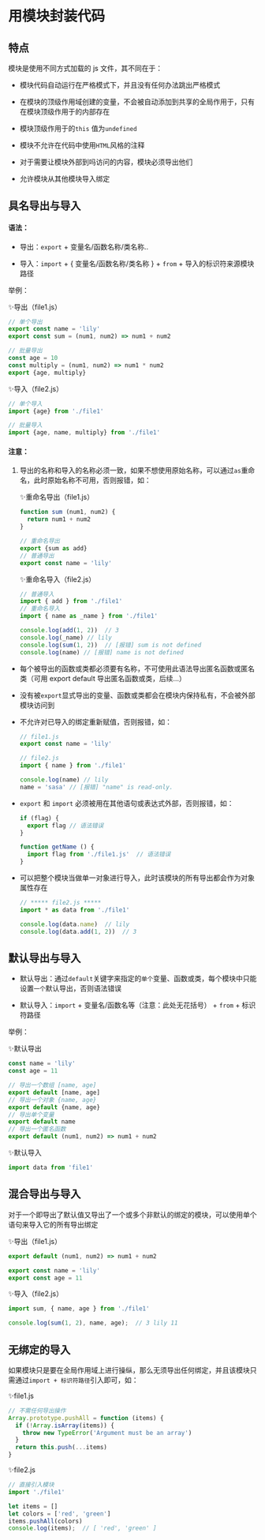 # 用模块封装代码

## 特点

模块是使用不同方式加载的 js 文件，其不同在于：

- 模块代码自动运行在严格模式下，并且没有任何办法跳出严格模式

- 在模块的顶级作用域创建的变量，不会被自动添加到共享的全局作用于，只有在模块顶级作用于的内部存在

- 模块顶级作用于的`this` 值为`undefined`

- 模块不允许在代码中使用`HTML`风格的注释

- 对于需要让模块外部到吗访问的内容，模块必须导出他们

- 允许模块从其他模块导入绑定

## 具名导出与导入

#### 语法：

- 导出：`export` + 变量名/函数名称/类名称.. 

- 导入：`import` + { 变量名/函数名称/类名称 } + `from` + 导入的标识符来源模块路径

举例：

✨导出（file1.js）

```javascript
// 单个导出
export const name = 'lily'
export const sum = (num1, num2) => num1 + num2

// 批量导出
const age = 10
const multiply = (num1, num2) => num1 * num2
export {age, multiply}
```

✨导入（file2.js）

```javascript
// 单个导入
import {age} from './file1'

// 批量导入
import {age, name, multiply} from './file1'
```

#### 注意：

1. 导出的名称和导入的名称必须一致，如果不想使用原始名称，可以通过`as`重命名，此时原始名称不可用，否则报错，如：

    ✨重命名导出（file1.js）

    ```javascript
    function sum (num1, num2) {
      return num1 + num2
    }

    // 重命名导出
    export {sum as add}
    // 普通导出
    export const name = 'lily'
    ```

    ✨重命名导入（file2.js）

    ```javascript
    // 普通导入
    import { add } from './file1'
    // 重命名导入
    import { name as _name } from './file1'

    console.log(add(1, 2))  // 3
    console.log(_name) // lily
    console.log(sum(1, 2))  // [报错] sum is not defined
    console.log(name) // [报错] name is not defined
    ```

- 每个被导出的函数或类都必须要有名称，不可使用此语法导出匿名函数或匿名类（可用 export default 导出匿名函数或类，后续...）

- 没有被`export`显式导出的变量、函数或类都会在模块内保持私有，不会被外部模块访问到

- 不允许对已导入的绑定重新赋值，否则报错，如：

    ```javascript
    // file1.js
    export const name = 'lily'

    // file2.js
    import { name } from './file1'

    console.log(name) // lily
    name = 'sasa' // [报错] "name" is read-only.
    ```

- `export` 和 `import` 必须被用在其他语句或表达式外部，否则报错，如：

    ```javascript
    if (flag) {
      export flag // 语法错误
    }

    function getName () {
      import flag from './file1.js'  // 语法错误
    }
    ```
- 可以把整个模块当做单一对象进行导入，此时该模块的所有导出都会作为对象属性存在

    ```javascript
    // ***** file2.js ***** 
    import * as data from './file1'

    console.log(data.name)  // lily
    console.log(data.add(1, 2))  // 3
    ```

## 默认导出与导入

- 默认导出：通过`default`关键字来指定的`单个`变量、函数或类，每个模块中只能设置`一个`默认导出，否则语法错误

- 默认导入：`import` + 变量名/函数名等（注意：此处无花括号） + `from` + 标识符路径

举例：

✨默认导出

```javascript
const name = 'lily'
const age = 11

// 导出一个数组 [name, age]
export default [name, age]
// 导出一个对象 {name, age}
export default {name, age}
// 导出单个变量
export default name
// 导出一个匿名函数
export default (num1, num2) => num1 + num2
```
✨默认导入

```javascript
import data from 'file1'
```

## 混合导出与导入

对于一个即导出了默认值又导出了一个或多个非默认的绑定的模块，可以使用单个语句来导入它的所有导出绑定

✨导出（file1.js）

```javascript
export default (num1, num2) => num1 + num2

export const name = 'lily'
export const age = 11
```

✨导入（file2.js）

```javascript
import sum, { name, age } from './file1'

console.log(sum(1, 2), name, age);  // 3 lily 11
```

## 无绑定的导入

如果模块只是要在全局作用域上进行操纵，那么无须导出任何绑定，并且该模块只需通过`import + 标识符路径`引入即可，如：

✨file1.js

```javascript
// 不需任何导出操作
Array.prototype.pushAll = function (items) {
  if (!Array.isArray(items)) {
    throw new TypeError('Argument must be an array')
  }
  return this.push(...items)
}
```

✨file2.js

```javascript
// 直接引入模块
import './file1'

let items = []
let colors = ['red', 'green']
items.pushAll(colors)
console.log(items);  // [ 'red', 'green' ]
```




